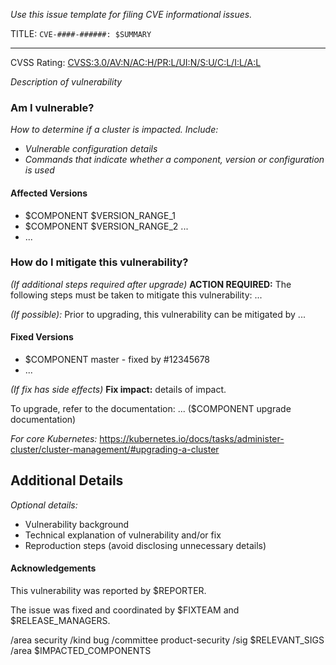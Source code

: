 _Use this issue template for filing CVE informational issues._

TITLE: `CVE-####-######: $SUMMARY`

---

<!-- Copy URL after # as the link text -->
CVSS Rating: [CVSS:3.0/AV:N/AC:H/PR:L/UI:N/S:U/C:L/I:L/A:L](https://www.first.org/cvss/calculator/3.0#CVSS:3.0/AV:N/AC:H/PR:L/UI:N/S:U/C:L/I:L/A:L)

_Description of vulnerability_

<!-- Copy these sections from the announcement email -->

### Am I vulnerable?

_How to determine if a cluster is impacted. Include:_
- _Vulnerable configuration details_
- _Commands that indicate whether a component, version or configuration is used_

#### Affected Versions

- $COMPONENT $VERSION_RANGE_1
- $COMPONENT $VERSION_RANGE_2 ...
- ...

### How do I mitigate this vulnerability?

_(If additional steps required after upgrade)_
**ACTION REQUIRED:** The following steps must be taken to mitigate this
vulnerability: ...

_(If possible):_ Prior to upgrading, this vulnerability can be mitigated by ...

#### Fixed Versions

<!-- Add links to PRs & master branch -->
- $COMPONENT master - fixed by #12345678
- ...

_(If fix has side effects)_ **Fix impact:** details of impact.

To upgrade, refer to the documentation: ... ($COMPONENT upgrade documentation)

_For core Kubernetes:_ https://kubernetes.io/docs/tasks/administer-cluster/cluster-management/#upgrading-a-cluster

## Additional Details

_Optional details:_
- Vulnerability background
- Technical explanation of vulnerability and/or fix
- Reproduction steps (avoid disclosing unnecessary details)

#### Acknowledgements

This vulnerability was reported by $REPORTER.

The issue was fixed and coordinated by $FIXTEAM and $RELEASE_MANAGERS.

<!-- labels -->
/area security
/kind bug
/committee product-security
/sig $RELEVANT_SIGS
/area $IMPACTED_COMPONENTS
